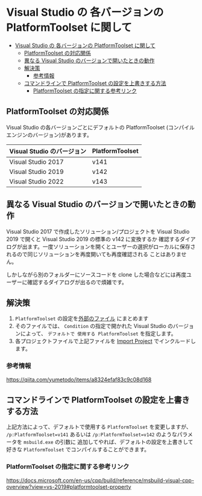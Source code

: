 # Visual Studio の 各バージョンの PlatformToolset に関して

<!-- TOC -->

- [Visual Studio の 各バージョンの PlatformToolset に関して](#visual-studio-の-各バージョンの-platformtoolset-に関して)
  - [PlatformToolset の対応関係](#platformtoolset-の対応関係)
  - [異なる Visual Studio のバージョンで開いたときの動作](#異なる-visual-studio-のバージョンで開いたときの動作)
  - [解決策](#解決策)
    - [参考情報](#参考情報)
  - [コマンドラインで PlatformToolset の設定を上書きする方法](#コマンドラインで-platformtoolset-の設定を上書きする方法)
    - [PlatformToolset の指定に関する参考リンク](#platformtoolset-の指定に関する参考リンク)

<!-- /TOC -->

## PlatformToolset の対応関係

Visual Studio の各バージョンごとにデフォルトの PlatformToolset (コンパイルエンジンのバージョン)があります。

|Visual Studio のバージョン|PlatformToolset|
|--|--|
|Visual Studio 2017|v141|
|Visual Studio 2019|v142|
|Visual Studio 2022|v143|

## 異なる Visual Studio のバージョンで開いたときの動作

Visual Studio 2017 で作成したソリューション/プロジェクトを Visual Studio 2019 で開くと Visual Studio 2019 の標準の v142 に変換するか
確認するダイアログが出ます。一度ソリューションを開くとユーザーの選択がローカルに保存されるので同じソリューションを再度開いても再度確認される
ことはありません。

しかしながら別のフォルダーにソースコードを clone した場合などには再度ユーザーに確認するダイアログが出るので煩雑です。

## 解決策

1. `PlatformToolset` の設定を[外部のファイル](vcxcompat.props) にまとめます
2. そのファイルでは、 `Condition` の指定で開かれた Visual Studio のバージョンによって、 `デフォルトで 使用する PlatformToolset` を指定します。
3. 各プロジェクトファイルで上記ファイルを [Import Project](https://docs.microsoft.com/ja-jp/visualstudio/msbuild/import-element-msbuild?view=vs-2019) でインクルードします。

### 参考情報

https://qiita.com/yumetodo/items/a8324efaf83c9c08d168


## コマンドラインで PlatformToolset の設定を上書きする方法

上記方法によって、デフォルトで使用する `PlatformToolset` を変更しますが、
`/p:PlatformToolset=v141` あるいは `/p:PlatformToolset=v142` のようなパラメータを `msbuild.exe` の引数に
追加してやれば、デフォルトの設定を上書きして好きな `PlatformToolset` でコンパイルすることができます。

### PlatformToolset の指定に関する参考リンク

https://docs.microsoft.com/en-us/cpp/build/reference/msbuild-visual-cpp-overview?view=vs-2019#platformtoolset-property
